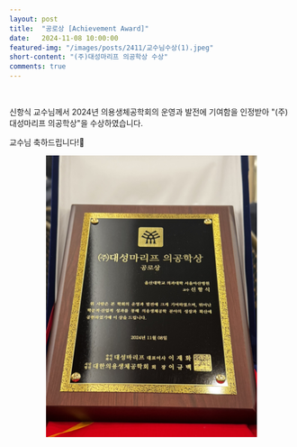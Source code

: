 ```yaml
---
layout: post
title:  "공로상 [Achievement Award]"
date:   2024-11-08 10:00:00
featured-img: "/images/posts/2411/교수님수상(1).jpeg"
short-content: "(주)대성마리프 의공학상 수상" 
comments: true
---
```


<br> 
<p>
신항식 교수님께서 2024년 의용생체공학회의 운영과 발전에 기여함을 인정받아 "(주)대성마리프 의공학상"을 수상하였습니다. 

교수님 축하드립니다!🎉

<div style="display: flex; justify-content: center;">
    <span class="image featured"><img src="/images/posts/2411/교수님수상(3).jpeg" alt="" style='height: 500px; object-fit: contain;'></span>
</div>